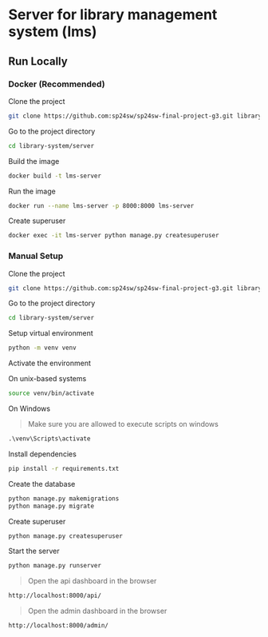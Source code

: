 # Server for library management system (lms)

## Run Locally

### Docker (Recommended)

Clone the project

```bash
git clone https://github.com:sp24sw/sp24sw-final-project-g3.git library-system
```

Go to the project directory

```bash
cd library-system/server
```

Build the image

```bash
docker build -t lms-server
```

Run the image

```bash
docker run --name lms-server -p 8000:8000 lms-server
```

Create superuser

```bash
docker exec -it lms-server python manage.py createsuperuser
```

### Manual Setup

Clone the project

```bash
git clone https://github.com:sp24sw/sp24sw-final-project-g3.git library-system
```

Go to the project directory

```bash
cd library-system/server
```

Setup virtual environment

```bash
python -m venv venv
```

Activate the environment

On unix-based systems

```bash
source venv/bin/activate
```

On Windows

> Make sure you are allowed to execute scripts on windows

```cmd
.\venv\Scripts\activate
```

Install dependencies

```bash
pip install -r requirements.txt
```

Create the database

```bash
python manage.py makemigrations
python manage.py migrate
```

Create superuser

```bash
python manage.py createsuperuser
```

Start the server

```bash
python manage.py runserver
```

> Open the api dashboard in the browser

```bash
http://localhost:8000/api/
```


> Open the admin dashboard in the browser

```bash
http://localhost:8000/admin/
```
